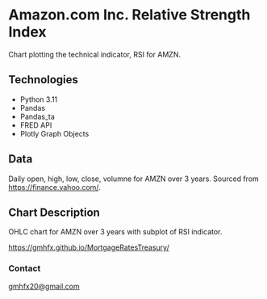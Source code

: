 # Amazon.com Inc. Relative Strength Index

Chart plotting the technical indicator, RSI for AMZN.

## Technologies

* Python 3.11
* Pandas
* Pandas_ta
* FRED API
* Plotly Graph Objects

## Data

Daily open, high, low, close, volumne for AMZN over 3 years.  Sourced from https://finance.yahoo.com/.


## Chart Description

OHLC chart for AMZN over 3 years with subplot of RSI indicator.

https://gmhfx.github.io/MortgageRatesTreasury/

### Contact

gmhfx20@gmail.com
